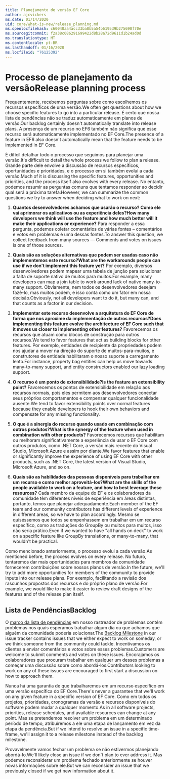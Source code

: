 ```yaml
---
title: Planejamento de versão EF Core
author: ajcvickers
ms.date: 01/14/2020
uid: core/what-is-new/release_planning.md
ms.openlocfilehash: c60040aa4acc33ba8b5a54b619539b275690f70e
ms.sourcegitcommit: f2a38c086291699422d8b28a72d9611d1b24ad0d
ms.translationtype: MT
ms.contentlocale: pt-BR
ms.lasthandoff: 01/16/2020
ms.locfileid: "76125392"
---
```

# <a name="release-planning-process"></a><span data-ttu-id="ad20d-102">Processo de planejamento da versão</span><span class="sxs-lookup"><span data-stu-id="ad20d-102">Release planning process</span></span>

<span data-ttu-id="ad20d-103">Frequentemente, recebemos perguntas sobre como escolhemos os recursos específicos de uma versão.</span><span class="sxs-lookup"><span data-stu-id="ad20d-103">We often get questions about how we choose specific features to go into a particular release.</span></span>
<span data-ttu-id="ad20d-104">É certo que nossa lista de pendências não se traduz automaticamente em planos de versão.</span><span class="sxs-lookup"><span data-stu-id="ad20d-104">Our backlog certainly doesn't automatically translate into release plans.</span></span>
<span data-ttu-id="ad20d-105">A presença de um recurso no EF6 também não significa que esse recurso será automaticamente implementado no EF Core.</span><span class="sxs-lookup"><span data-stu-id="ad20d-105">The presence of a feature in EF6 also doesn't automatically mean that the feature needs to be implemented in EF Core.</span></span>

<span data-ttu-id="ad20d-106">É difícil detalhar todo o processo que seguimos para planejar uma versão.</span><span class="sxs-lookup"><span data-stu-id="ad20d-106">It's difficult to detail the whole process we follow to plan a release.</span></span>
<span data-ttu-id="ad20d-107">Grande parte dele envolve a discussão de recursos específicos, oportunidades e prioridades, e o processo em si também evolui a cada versão.</span><span class="sxs-lookup"><span data-stu-id="ad20d-107">Much of it is discussing the specific features, opportunities and priorities, and the process itself also evolves with every release.</span></span>
<span data-ttu-id="ad20d-108">No entanto, podemos resumir as perguntas comuns que tentamos responder ao decidir qual será a próxima tarefa:</span><span class="sxs-lookup"><span data-stu-id="ad20d-108">However, we can summarize the common questions we try to answer when deciding what to work on next:</span></span>

1. <span data-ttu-id="ad20d-109">**Quantos desenvolvedores achamos que usarão o recurso? Como ele vai aprimorar os aplicativos ou as experiência deles?**</span><span class="sxs-lookup"><span data-stu-id="ad20d-109">**How many developers we think will use the feature and how much better will it make their applications or experience?**</span></span> <span data-ttu-id="ad20d-110">Para responder a essa pergunta, podemos coletar comentários de várias fontes – comentários e votos em problemas é uma dessas fontes.</span><span class="sxs-lookup"><span data-stu-id="ad20d-110">To answer this question, we collect feedback from many sources — Comments and votes on issues is one of those sources.</span></span>

2. <span data-ttu-id="ad20d-111">**Quais são as soluções alternativas que podem ser usadas caso não implementemos este recurso?**</span><span class="sxs-lookup"><span data-stu-id="ad20d-111">**What are the workarounds people can use if we don't implement this feature yet?**</span></span> <span data-ttu-id="ad20d-112">Por exemplo, diversos desenvolvedores podem mapear uma tabela de junção para solucionar a falta de suporte nativo de muitos para muitos.</span><span class="sxs-lookup"><span data-stu-id="ad20d-112">For example, many developers can map a join table to work around lack of native many-to-many support.</span></span> <span data-ttu-id="ad20d-113">Obviamente, nem todos os desenvolvedores desejam fazê-lo, mas muitos podem, e isso conta como um fator em nossa decisão.</span><span class="sxs-lookup"><span data-stu-id="ad20d-113">Obviously, not all developers want to do it, but many can, and that counts as a factor in our decision.</span></span>

3. <span data-ttu-id="ad20d-114">**Implementar este recurso desenvolve a arquitetura do EF Core de forma que nos aproxime da implementação de outros recursos?**</span><span class="sxs-lookup"><span data-stu-id="ad20d-114">**Does implementing this feature evolve the architecture of EF Core such that it moves us closer to implementing other features?**</span></span> <span data-ttu-id="ad20d-115">Favorecemos os recursos que atuam como blocos de construção para outros recursos.</span><span class="sxs-lookup"><span data-stu-id="ad20d-115">We tend to favor features that act as building blocks for other features.</span></span> <span data-ttu-id="ad20d-116">Por exemplo, entidades de recipiente da propriedades podem nos ajudar a mover na direção do suporte de muitos-para-muitos, e construtores de entidade habilitaram o nosso suporte a carregamento lento.</span><span class="sxs-lookup"><span data-stu-id="ad20d-116">For instance, property bag entities can help us move towards many-to-many support, and entity constructors enabled our lazy loading support.</span></span>

4. <span data-ttu-id="ad20d-117">**O recurso é um ponto de extensibilidade?**</span><span class="sxs-lookup"><span data-stu-id="ad20d-117">**Is the feature an extensibility point?**</span></span> <span data-ttu-id="ad20d-118">Favorecemos os pontos de extensibilidade em relação aos recursos normais, pois eles permitem aos desenvolvedores conectar seus próprios comportamentos e compensar qualquer funcionalidade ausente.</span><span class="sxs-lookup"><span data-stu-id="ad20d-118">We tend to favor extensibility points over normal features because they enable developers to hook their own behaviors and compensate for any missing functionality.</span></span>

5. <span data-ttu-id="ad20d-119">**O que é a sinergia do recurso quando usado em combinação com outros produtos?**</span><span class="sxs-lookup"><span data-stu-id="ad20d-119">**What is the synergy of the feature when used in combination with other products?**</span></span> <span data-ttu-id="ad20d-120">Favorecemos recursos que habilitam ou melhoram significativamente a experiência de usar o EF Core com outros produtos, como .NET Core, a versão mais recente do Visual Studio, Microsoft Azure e assim por diante.</span><span class="sxs-lookup"><span data-stu-id="ad20d-120">We favor features that enable or significantly improve the experience of using EF Core with other products, such as .NET Core, the latest version of Visual Studio, Microsoft Azure, and so on.</span></span>

6. <span data-ttu-id="ad20d-121">**Quais são as habilidades das pessoas disponíveis para trabalhar em um recurso e como melhor aproveitá-los?**</span><span class="sxs-lookup"><span data-stu-id="ad20d-121">**What are the skills of the people available to work on a feature, and how to best leverage these resources?**</span></span> <span data-ttu-id="ad20d-122">Cada membro da equipe do EF e os colaboradores da comunidade têm diferentes níveis de experiência em áreas distintas, portanto, temos que planejar adequadamente.</span><span class="sxs-lookup"><span data-stu-id="ad20d-122">Each member of the EF team and our community contributors has different levels of experience in different areas, so we have to plan accordingly.</span></span> <span data-ttu-id="ad20d-123">Mesmo se quiséssemos que todos se empenhassem em trabalhar em um recurso específico, como as traduções do GroupBy ou muitos para muitos, isso não seria prático.</span><span class="sxs-lookup"><span data-stu-id="ad20d-123">Even if we wanted to have "all hands on deck" to work on a specific feature like GroupBy translations, or many-to-many, that wouldn't be practical.</span></span>

<span data-ttu-id="ad20d-124">Como mencionado anteriormente, o processo evolui a cada versão.</span><span class="sxs-lookup"><span data-stu-id="ad20d-124">As mentioned before, the process evolves on every release.</span></span>
<span data-ttu-id="ad20d-125">No futuro, tentaremos dar mais oportunidades para membros da comunidade fornecerem contribuições sobre nossos planos de versão.</span><span class="sxs-lookup"><span data-stu-id="ad20d-125">In the future, we'll try to add more opportunities for members of the community to provide inputs into our release plans.</span></span>
<span data-ttu-id="ad20d-126">Por exemplo, facilitando a revisão dos rascunhos propostos dos recursos e do próprio plano de versão.</span><span class="sxs-lookup"><span data-stu-id="ad20d-126">For example, we would like to make it easier to review draft designs of the features and of the release plan itself.</span></span>

## <a name="backlog"></a><span data-ttu-id="ad20d-127">Lista de Pendências</span><span class="sxs-lookup"><span data-stu-id="ad20d-127">Backlog</span></span>

<span data-ttu-id="ad20d-128">O [marco da lista de pendências](https://github.com/aspnet/EntityFrameworkCore/issues?q=is%3Aopen+is%3Aissue+milestone%3ABacklog+sort%3Areactions-%2B1-desc) em nosso rastreador de problemas contém problemas nos quais esperamos trabalhar algum dia ou que achamos que alguém da comunidade poderia solucionar.</span><span class="sxs-lookup"><span data-stu-id="ad20d-128">The [Backlog Milestone](https://github.com/aspnet/EntityFrameworkCore/issues?q=is%3Aopen+is%3Aissue+milestone%3ABacklog+sort%3Areactions-%2B1-desc) in our issue tracker contains issues that we either expect to work on someday, or we think someone from the community could tackle.</span></span>
<span data-ttu-id="ad20d-129">Incentivamos os clientes a enviar comentários e votos sobre esses problemas.</span><span class="sxs-lookup"><span data-stu-id="ad20d-129">Customers are welcome to submit comments and votes on these issues.</span></span>
<span data-ttu-id="ad20d-130">Encorajamos os colaboradores que procuram trabalhar em qualquer um desses problemas a começar uma discussão sobre como abordá-los.</span><span class="sxs-lookup"><span data-stu-id="ad20d-130">Contributors looking to work on any of these issues are encouraged to first start a discussion on how to approach them.</span></span>

<span data-ttu-id="ad20d-131">Nunca há uma garantia de que trabalharemos em um recurso específico em uma versão específica do EF Core.</span><span class="sxs-lookup"><span data-stu-id="ad20d-131">There's never a guarantee that we'll work on any given feature in a specific version of EF Core.</span></span>
<span data-ttu-id="ad20d-132">Como em todos os projetos, prioridades, cronogramas da versão e recursos disponíveis do software podem mudar a qualquer momento.</span><span class="sxs-lookup"><span data-stu-id="ad20d-132">As in all software projects, priorities, release schedules, and available resources can change at any point.</span></span>
<span data-ttu-id="ad20d-133">Mas se pretendemos resolver um problema em um determinado período de tempo, atribuíremos a ele uma etapa de lançamento em vez da etapa da pendência.</span><span class="sxs-lookup"><span data-stu-id="ad20d-133">But if we intend to resolve an issue in a specific time-frame, we'll assign it to a release milestone instead of the backlog milestone.</span></span>

<span data-ttu-id="ad20d-134">Provavelmente vamos fechar um problema se não estivermos planejando abordá-lo.</span><span class="sxs-lookup"><span data-stu-id="ad20d-134">We'll likely close an issue if we don't plan to ever address it.</span></span>
<span data-ttu-id="ad20d-135">Mas podemos reconsiderar um problema fechado anteriormente se houver novas informações sobre ele.</span><span class="sxs-lookup"><span data-stu-id="ad20d-135">But we can reconsider an issue that we previously closed if we get new information about it.</span></span>
